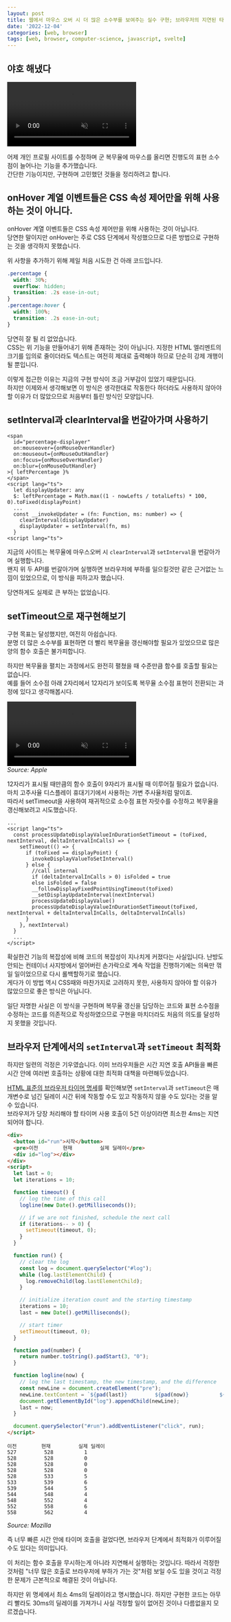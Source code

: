 ```yaml
---
layout: post
title: 웹에서 마우스 오버 시 더 많은 소수부를 보여주는 실수 구현; 브라우저의 지연된 타임아웃
date: '2022-12-04'
categories: [web, browser]
tags: [web, browser, computer-science, javascript, svelte]
---
```


## 야호 해냈다
<video autoplay muted>
  <source src="/static/posts/2022-12-04-uses-and-notices-to-browser-timer/RPReplay_Final1670122781.webm" type="video/webm">
  <source src="/static/posts/2022-12-04-uses-and-notices-to-browser-timer/RPReplay_Final1670122781.mp4" type="video/mp4">
</video>

어제 개인 프로필 사이트를 수정하며 군 복무율에 마우스를 올리면 진행도의 표현 소수점이 늘어나는 기능을 추가했습니다.  
간단한 기능이지만, 구현하며 고민했던 것들을 정리하려고 합니다.  

## onHover 계열 이벤트들은 CSS 속성 제어만을 위해 사용하는 것이 아니다.
onHover 계열 이벤트들은 CSS 속성 제어만을 위해 사용하는 것이 아닙니다.  
당연한 말이지만 onHover는 주로 CSS 단계에서 작성했으므로 다른 방법으로 구현하는 것을 생각하지 못했습니다.  

위 사항을 추가하기 위해 제일 처음 시도한 건 아래 코드입니다.  

```css
.percentage {
  width: 30%;
  overflow: hidden;
  transition: .2s ease-in-out;
}
.percentage:hover {
  width: 100%;
  transition: .2s ease-in-out;
}
```

당연히 잘 될 리 없었습니다.  
CSS는 위 기능을 만들어내기 위해 존재하는 것이 아닙니다. 지정한 HTML 엘리멘트의 크기를 임의로 줄이더라도 텍스트는 여전히 제대로 출력해야 하므로 단순히 강제 개행이 될 뿐입니다.  

이렇게 접근한 이유는 지금의 구현 방식이 조금 거부감이 있었기 때문입니다.  
하지만 이제와서 생각해보면 이 방식은 생각한대로 작동한다 하더라도 사용하지 않아야 할 이유가 더 많았으므로 처음부터 틀린 방식인 모양입니다.  

## setInterval과 clearInterval을 번갈아가며 사용하기
```svelte
<span
  id="percentage-displayer"
  on:mouseover={onMouseOverHandler}
  on:mouseout={onMouseOutHandler}
  on:focus={onMouseOverHandler}
  on:blur={onMouseOutHandler}
>{ leftPercentage }%
</span>
<script lang="ts">
  let displayUpdater: any
  $: leftPercentage = Math.max((1 - nowLefts / totalLefts) * 100, 0).toFixed(displayPoint)
  ...
  const __invokeUpdater = (fn: Function, ms: number) => {
    clearInterval(displayUpdater)
    displayUpdater = setInterval(fn, ms)
  }
<script lang="ts">
```
지금의 사이트는 복무율에 마우스오버 시 `clearInterval`과 `setInterval`을 번갈아가며 실행합니다.  
왠지 위 두 API를 번갈아가며 실행하면 브라우저에 부하를 일으킬것만 같은 근거없는 느낌이 있었으므로, 이 방식을 피하고자 했습니다.  

당연하게도 실제로 큰 부하는 없었습니다.  

## setTimeout으로 재구현해보기
구현 목표는 달성했지만, 여전히 아쉽습니다.  
분명 더 많은 소수부를 표현하면 더 빨리 복무율을 갱신해야할 필요가 있었으므로 많은 양의 함수 호출은 불가피합니다.  

하지만 복무율을 펼치는 과정에서도 완전히 펼쳤을 때 수준만큼 함수를 호출할 필요는 없습니다.  
예를 들어 소수점 아래 2자리에서 12자리가 보이도록 복무율 소수점 표현이 전환되는 과정에 있다고 생각해봅시다.  

<video autoplay muted>
  <source src="/static/posts/2022-12-04-uses-and-notices-to-browser-timer/apple_promotion.webm" type="video/webm">
  <source src="/static/posts/2022-12-04-uses-and-notices-to-browser-timer/apple_promotion.mp4" type="video/mp4">
</video><br><i>Source: Apple</i>  

12자리가 표시될 때만큼의 함수 호출이 9자리가 표시될 때 이루어질 필요가 없습니다. 마치 고주사율 디스플레이 휴대기기에서 사용하는 가변 주사율처럼 말이죠.  
따라서 setTimeout을 사용하여 재귀적으로 소수점 표현 자릿수를 수정하고 복무율을 갱신해보려고 시도했습니다.  

```svelte
...
<script lang="ts">
  const processUpdateDisplayValueInDurationSetTimeout = (toFixed, nextInterval, deltaIntervalInCalls) => {
    setTimeout(() => {
      if (toFixed == displayPoint) {
        invokeDisplayValueToSetInterval()
      } else {
        //call internal
        if (deltaIntervalInCalls > 0) isFolded = true
        else isFolded = false
        __followDisplayFixedPointUsingTimeout(toFixed)
        __setDisplayUpdateInterval(nextInterval)
        processUpdateDisplayValue()
        processUpdateDisplayValueInDurationSetTimeout(toFixed, nextInterval + deltaIntervalInCalls, deltaIntervalInCalls)
      }
    }, nextInterval)
  }
  ...
</script>
```

확실한건 기능의 복잡성에 비해 코드의 복잡성이 지나치게 커졌다는 사실입니다. 난방도 안되는 컨테이너 사지방에서 얼어버린 손가락으로 계속 작업을 진행하기에는 의욕만 꺾일 일이었으므로 다시 롤백할하기로 했습니다.  
게다가 이 방법 역시 CSS때와 마찬가지로 고려하지 못한, 사용하지 않아야 할 이유가 많았으므로 좋은 방식은 아닙니다.  

일단 자명한 사실은 이 방식을 구현하며 복무율 갱신을 담당하는 코드와 표현 소수점을 수정하는 코드를 의존적으로 작성하였으므로 구현을 마치더라도 처음의 의도를 달성하지 못했을 것입니다.  

## 브라우저 단계에서의 `setInterval`과 `setTimeout` 최적화
하지만 일련의 걱정은 기우였습니다. 이미 브라우저들은 시간 지연 호출 API들을 빠른 시간 안에 여러번 호출하는 상황에 대한 최적화 대책을 마련해두었습니다.  

[HTML 표준의 브라우저 타이머 명세](https://html.spec.whatwg.org/multipage/timers-and-user-prompts.html#timers)를 확인해보면 `setInterval`과 `setTimeout`은 매개변수로 넘긴 딜레이 시간 뒤에 작동할 수도 있고 작동하지 않을 수도 있다는 것을 알 수 있습니다.  
브라우저가 당장 처리해야 할 타이머 사용 호출이 5건 이상이라면 최소한 4ms는 지연되어야 합니다.  

```html
<div>
  <button id="run">시작</button>
  <pre>이전        현재         실제 딜레이</pre>
  <div id="log"></div>
</div>
<script>
  let last = 0;
  let iterations = 10;

  function timeout() {
    // log the time of this call
    logline(new Date().getMilliseconds());

    // if we are not finished, schedule the next call
    if (iterations-- > 0) {
      setTimeout(timeout, 0);
    }
  }

  function run() {
    // clear the log
    const log = document.querySelector("#log");
    while (log.lastElementChild) {
      log.removeChild(log.lastElementChild);
    }

    // initialize iteration count and the starting timestamp
    iterations = 10;
    last = new Date().getMilliseconds();

    // start timer
    setTimeout(timeout, 0);
  }

  function pad(number) {
    return number.toString().padStart(3, "0");
  }

  function logline(now) {
    // log the last timestamp, the new timestamp, and the difference
    const newLine = document.createElement("pre");
    newLine.textContent = `${pad(last)}         ${pad(now)}          ${now - last}`;
    document.getElementById("log").appendChild(newLine);
    last = now;
  }

  document.querySelector("#run").addEventListener("click", run);
</script>
```
```
이전        현재         실제 딜레이
527         528          1
528         528          0
528         528          0
528         528          0
528         533          5
533         539          6
539         544          5
544         548          4
548         552          4
552         558          6
558         562          4
```
_Source: Mozilla_

즉 너무 빠른 시간 안에 타이머 호출을 걸었다면, 브라우저 단계에서 최적화가 이루어질 수도 있다는 의미입니다.  

이 처리는 함수 호출을 무시하는게 아니라 지연해서 실행하는 것입니다. 따라서 걱정한 것처럼 "너무 많은 호출로 브라우저에 부하가 가는 것"처럼 보일 수도 있을 것이고 걱정한 문제가 근본적으로 해결된 것이 아닙니다.  

하지만 위 명세에서 최소 4ms의 딜레이라고 명시했습니다. 하지만 구현한 코드는 아무리 빨라도 30ms의 딜레이를 가져가니 사실 걱정할 일이 없어진 것이나 다름없을지 모르겠습니다.  
